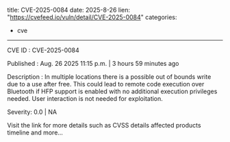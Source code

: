  
title: CVE-2025-0084
date: 2025-8-26
lien: "https://cvefeed.io/vuln/detail/CVE-2025-0084"
categories:
  - cve
---

CVE ID : CVE-2025-0084

Published :  Aug. 26
2025
11:15 p.m. | 3 hours
59 minutes ago

Description : In multiple locations
there is a possible out of bounds write due to a use after free. This could lead to remote code execution over Bluetooth
if HFP support is enabled
with no additional execution privileges needed. User interaction is not needed for exploitation.

Severity: 0.0 | NA

Visit the link for more details
such as CVSS details
affected products
timeline
and more...
